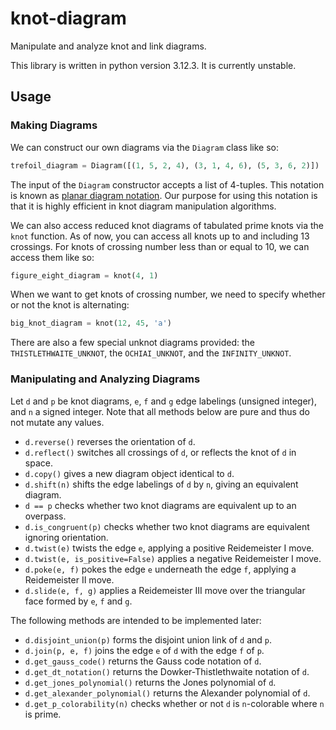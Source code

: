 # knot-diagram

Manipulate and analyze knot and link diagrams.

This library is written in python version 3.12.3. It is currently unstable.

## Usage

### Making Diagrams

We can construct our own diagrams via the `Diagram` class like so:

```py
trefoil_diagram = Diagram([(1, 5, 2, 4), (3, 1, 4, 6), (5, 3, 6, 2)])
```

The input of the `Diagram` constructor accepts a list of 4-tuples. This notation is known as [planar diagram notation](https://knotinfo.math.indiana.edu/descriptions/pd_notation.html). Our purpose for using this notation is that it is highly efficient in knot diagram manipulation algorithms.

We can also access reduced knot diagrams of tabulated prime knots via the `knot` function. As of now, you can access all knots up to and including 13 crossings. For knots of crossing number less than or equal to 10, we can access them like so:

```py
figure_eight_diagram = knot(4, 1)
```

When we want to get knots of crossing number, we need to specify whether or not the knot is alternating:

```py
big_knot_diagram = knot(12, 45, 'a')
```

There are also a few special unknot diagrams provided: the `THISTLETHWAITE_UNKNOT`, the `OCHIAI_UNKNOT`, and the `INFINITY_UNKNOT`.

### Manipulating and Analyzing Diagrams

Let `d` and `p` be knot diagrams, `e`, `f` and `g` edge labelings (unsigned integer), and `n` a signed integer. Note that all methods below are pure and thus do not mutate any values.

- `d.reverse()` reverses the orientation of `d`.
- `d.reflect()` switches all crossings of `d`, or reflects the knot of `d` in space.
- `d.copy()` gives a new diagram object identical to `d`.
- `d.shift(n)` shifts the edge labelings of `d` by `n`, giving an equivalent diagram.
- `d == p` checks whether two knot diagrams are equivalent up to an overpass.
- `d.is_congruent(p)` checks whether two knot diagrams are equivalent ignoring orientation.
- `d.twist(e)` twists the edge `e`, applying a positive Reidemeister I move.
- `d.twist(e, is_positive=False)` applies a negative Reidemeister I move.
- `d.poke(e, f)` pokes the edge `e` underneath the edge `f`, applying a Reidemeister II move.
- `d.slide(e, f, g)` applies a Reidemeister III move over the triangular face formed by `e`, `f` and `g`.

The following methods are intended to be implemented later:

- `d.disjoint_union(p)` forms the disjoint union link of `d` and `p`.
- `d.join(p, e, f)` joins the edge `e` of `d` with the edge `f` of `p`.
- `d.get_gauss_code()` returns the Gauss code notation of `d`.
- `d.get_dt_notation()` returns the Dowker-Thistlethwaite notation of `d`.
- `d.get_jones_polynomial()` returns the Jones polynomial of `d`.
- `d.get_alexander_polynomial()` returns the Alexander polynomial of `d`.
- `d.get_p_colorability(n)` checks whether or not `d` is `n`-colorable where `n` is prime.
